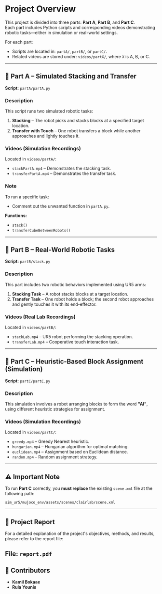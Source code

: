 # Project Overview

This project is divided into three parts: **Part A**, **Part B**, and **Part C**.  
Each part includes Python scripts and corresponding videos demonstrating robotic tasks—either in simulation or real-world settings.

For each part:

- Scripts are located in: `partA/`, `partB/`, or `partC/`.
- Related videos are stored under: `videos/partX/`, where `X` is A, B, or C.

---

## 📁 Part A – Simulated Stacking and Transfer

**Script:** `partA/partA.py`

### Description
This script runs two simulated robotic tasks:
1. **Stacking** – The robot picks and stacks blocks at a specified target location.
2. **Transfer with Touch** – One robot transfers a block while another approaches and lightly touches it.

### Videos (Simulation Recordings)  
Located in `videos/partA/`:
- `stackPartA.mp4` – Demonstrates the stacking task.
- `transferPartA.mp4` – Demonstrates the transfer task.

### Note
To run a specific task:
- Comment out the unwanted function in `partA.py`.

**Functions:**
- `stack()`
- `transferCubeBetweenRobots()`

---

## 📁 Part B – Real-World Robotic Tasks

**Script:** `partB/stack.py`

### Description  
This part includes two robotic behaviors implemented using UR5 arms:
1. **Stacking Task** – A robot stacks blocks at a target location.
2. **Transfer Task** – One robot holds a block; the second robot approaches and gently touches it with its end-effector.

### Videos (Real Lab Recordings)  
Located in `videos/partB/`:
- `stackLab.mp4` – UR5 robot performing the stacking operation.
- `transferLab.mp4` – Cooperative touch interaction task.

---

## 📁 Part C – Heuristic-Based Block Assignment (Simulation)

**Script:** `partC/partC.py`

### Description  
This simulation involves a robot arranging blocks to form the word **"AI"**, using different heuristic strategies for assignment.

### Videos (Simulation Recordings)  
Located in `videos/partC/`:
- `greedy.mp4` – Greedy Nearest heuristic.
- `hungarian.mp4` – Hungarian algorithm for optimal matching.
- `euclidean.mp4` – Assignment based on Euclidean distance.
- `random.mp4` – Random assignment strategy.

---

## ⚠️ Important Note

To run **Part C** correctly, you **must replace** the existing `scene.xml` file at the following path:

```
sim_ur5/mujoco_env/assets/scenes/clairlab/scene.xml
```

---

## 📄 Project Report

For a detailed explanation of the project's objectives, methods, and results, please refer to the report file:

**File:** `report.pdf`
---

## 👥 Contributors

- **Kamil Bokaae**
- **Rula Younis**
